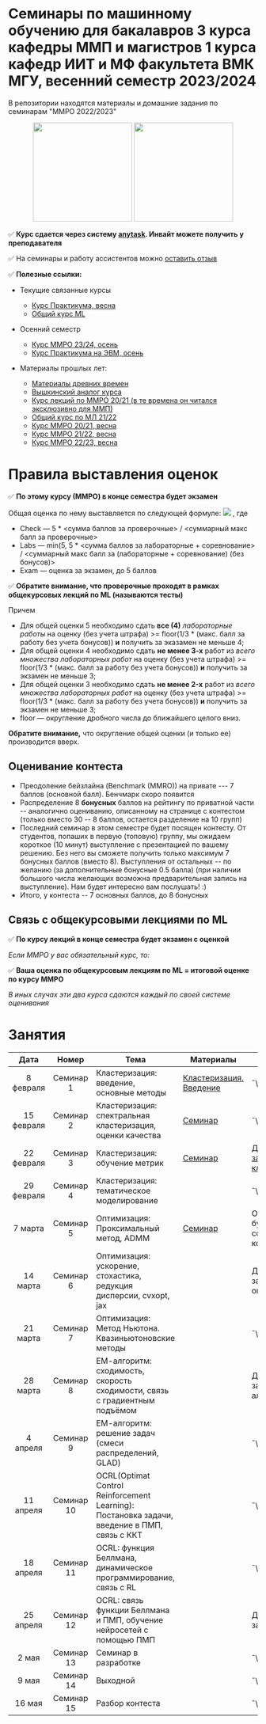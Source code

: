 # Семинары по машинному обучению для бакалавров 3 курса кафедры ММП и магистров 1 курса кафедр ИИТ и МФ факультета ВМК МГУ, весенний семестр 2023/2024
В репозитории находятся материалы и домашние задания по семинарам "ММРО 2022/2023"

<p align="center">
<img src="http://funzoo.ru/uploads/posts/2009-11/1258648863_tn.jpg" height=200pt> <img src="https://github.com/mmp-mmro-team/mmp_mmro_fall_2021/blob/main/trash/kernel_trick.jpg" height=200pt>
</p>

:white_check_mark: **Курс сдается через систему [anytask](https://anytask.org/course/1095). Инвайт можете получить у преподавателя**

:white_check_mark: На семинары и работу ассистентов можно [оставить отзыв](https://docs.google.com/forms/d/e/1FAIpQLSeCww7kQZRBbPDFW_dTRpKdBl1pL0jx4nezhciAof8b22O05Q/viewform)

:white_check_mark: **Полезные ссылки:**

* Текущие связанные курсы
    * [Курс Практикума, весна](https://github.com/mmp-practicum-team/mmp_practicum_spring_2024) 
    * [Общий курс ML](https://github.com/MSU-ML-COURSE/ML-COURSE-23-24)

* Осенний семестр
    * [Курс ММРО 23/24, осень](https://github.com/mmp-mmro-team/mmp_mmro_fall_2023)
    * [Курс Практикума на ЭВМ, осень](https://github.com/mmp-practicum-team/mmp_practicum_fall_2023)

* Материалы прошлых лет:
  * [Материалы древних времен](https://github.com/esokolov/ml-course-msu)
  * [Вышкинский аналог курса](https://github.com/esokolov/ml-course-hse)
  * [Курс лекций по ММРО 20/21 (в те времена он читался эксклюзивно для ММП)](http://www.machinelearning.ru/wiki/index.php?title=%D0%9C%D0%B0%D1%82%D0%B5%D0%BC%D0%B0%D1%82%D0%B8%D1%87%D0%B5%D1%81%D0%BA%D0%B8%D0%B5_%D0%BC%D0%B5%D1%82%D0%BE%D0%B4%D1%8B_%D1%80%D0%B0%D1%81%D0%BF%D0%BE%D0%B7%D0%BD%D0%B0%D0%B2%D0%B0%D0%BD%D0%B8%D1%8F_%D0%BE%D0%B1%D1%80%D0%B0%D0%B7%D0%BE%D0%B2_%28%D0%BA%D1%83%D1%80%D1%81_%D0%BB%D0%B5%D0%BA%D1%86%D0%B8%D0%B9%2C_%D0%92.%D0%92.%D0%9A%D0%B8%D1%82%D0%BE%D0%B2%29)
  * [Общий курс по МЛ 21/22](https://github.com/MSU-ML-COURSE/ML-COURSE-21-22)
  * [Курс ММРО 20/21, весна](https://github.com/mmp-mmro-team/mmp_mmro_spring_2021)
  * [Курс ММРО 21/22, весна](https://github.com/mmp-mmro-team/mmp_mmro_spring_2022)
  * [Курс ММРО 22/23, весна](https://github.com/mmp-mmro-team/-mmp_mmro_spring_2023)

# Правила выставления оценок

:white_check_mark: **По этому курсу (ММРО) в конце семестра будет экзамен**

Общая оценка по нему выставляется по следующей формуле:
![](https://github.com/mmp-mmro-team/mmp_mmro_fall_2021/blob/main/trash/formula.png)
, где 

* Check — 5 * <сумма баллов за проверочные> / <суммарный макс балл за проверочные>
* Labs — min(5, 5 * <сумма баллов за лабораторные + соревнование> / <суммарный макс балл за (лабораторные + соревнование) (без бонусов)>
* Exam — оценка за экзамен, до 5 баллов

:white_check_mark: **Обратите внимание, что проверочные проходят в рамках общекурсовых лекций по ML (называются тесты)**

Причем
* Для общей оценки 5 необходимо сдать **все (4)** _лабораторные работы_ на оценку (без учета штрафа) >= floor(1/3 * (макс. балл за работу без учета бонусов)) **и** получить за эказамен не меньше 4;
* Для общей оценки 4 необходимо сдать **не менее 3-х** работ из _всего множества лабораторных работ_ на оценку (без учета штрафа) >= floor(1/3 * (макс. балл за работу без учета бонусов)) **и** получить за экзамен не меньше 3;
* Для общей оценки 3 необходимо сдать **не менее 2-x** работ из _всего множества лабораторных работ_ на оценку (без учета штрафа) >= floor(1/3 * (макс. балл за работу без учета бонусов)) **и** получить за экзамен не меньше 3;
* floor — округление дробного числа до ближайшего целого вниз.

**Обратите внимание,** что округление общей оценки (и только ее) производится вверх.

## Оценивание контеста

* Преодоление бейзлайна (Benchmark (MMRO)) на привате --- 7 баллов (основной балл). Бенчмарк скоро появится
* Распределение 8 **бонусных** баллов на рейтингу по приватной части -- аналогично оцениванию, описанному на странице с контестом (только вместо 30 -- 8 баллов, остается разделение на 10 групп)
* Последний семинар в этом семестре будет посящен контесту. От студентов, попаших в первую (топовую) группу, мы ожидаем короткое (10 минут) выступление с презентацией по вашему решению. Без него вы сможете получить только максимум 7 бонусных баллов (вместо 8). Выступления от остальных -- по желанию (за дополнительные бонусные 0.5 балла) (при наличии большого числа желающих возможна предварительная запись на выступление). Нам будет интересно вам послушать! :)
* Итого, у контеста -- 7 основных баллов, до 8 бонусных

## Связь с общекурсовыми лекциями по ML

:white_check_mark: **По курсу лекций в конце семестра будет экзамен с оценкой**

_Если ММРО у вас обязательный курс, то:_

:white_check_mark: **Ваша оценка по общекурсовым лекциям по ML = итоговой оценке по курсу ММРО**

_В иных случах эти два курса сдаются каждый по своей системе оценивания_

# Занятия

| Дата | Номер | Тема | Материалы | ДЗ |
| :---: | :---: | --- | --- | --- |
| 8 февраля  | Семинар 1 | Кластеризация: введение, основные методы | [Кластеризация. Введение](https://github.com/mmp-mmro-team/mmp_mmro_spring_2024/blob/main/Seminars/Seminar_1__Clasterization.pdf) | ¯\\\_(ツ)\_/¯ | 
| 15 февраля | Семинар 2 | Кластеризация: спектральная кластеризация, оценки качества | [Семинар](https://github.com/mmp-mmro-team/mmp_mmro_spring_2021/blob/main/seminars/lecture17-clusterization.pdf)  | ¯\\\_(ツ)\_/¯ |
| 22 февраля | Семинар 3 | Кластеризация: обучение метрик | [Семинар](https://github.com/mmp-mmro-team/mmp_mmro_spring_2021/blob/main/seminars/sem20-knn.pdf) | [Домашнее задание на кластеризацию](https://github.com/mmp-mmro-team/mmp_mmro_spring_2024/blob/main/HomeworkN1/homework-practice-1.ipynb) |
| 29 февраля | Семинар 4 | Кластеризация: тематическое моделирование |  | ¯\\\_(ツ)\_/¯ |
| 7 марта | Семинар 5 | Оптимизация: Проксимальный метод, ADMM | [Семинар](https://github.com/mmp-mmro-team/mmp_mmro_spring_2024/blob/main/Seminars/Seminar_5__Prox_ADMM.pdf) | Ориентировочно, будет выдано соревнование до конца мая. |
| 14 марта | Семинар 6 |  Оптимизация: ускорение, стохастика, редукция дисперсии, cvxopt, jax |  | Домашнее задание на оптимизацию |
| 21 марта | Семинар 7 | Оптимизация: Метод Ньютона. Квазиньютоновские методы | | ¯\\\_(ツ)\_/¯  | 
| 28 марта | Семинар 8 | ЕМ-алгоритм: сходимость, скорость сходимости, связь с градиентным подъёмом |  | Домашнее задание на ЕМ-алгоритм |
| 4 апреля | Семинар 9 | ЕМ-алгоритм: решение задач (смеси распределений, GLAD) |  | ¯\\\_(ツ)\_/¯ |
| 11 апреля | Семинар 10 | OCRL(Optimat Control Reinforcement Learning): Постановка задачи, введение в ПМП, связь с ККТ |  | ¯\\\_(ツ)\_/¯ |
| 18 апреля | Семинар 11 | OCRL: функция Беллмана, динамическое программирование, связь с RL  |  | ¯\\\_(ツ)\_/¯ |
| 25 апреля | Семинар 12 | OCRL: связь  функции Беллмана и ПМП, обучение нейросетей с помощью ПМП |  | Домашнее задание на OCRL |
| 2 мая | Семинар 13 | Семинар в разработке |  | ¯\\\_(ツ)\_/¯ |
| 9 мая | Семинар 14 | Выходной  |  | ¯\\\_(ツ)\_/¯ |
| 16 мая | Семинар 15 | Разбор контеста  |  | ¯\\\_(ツ)\_/¯ |

